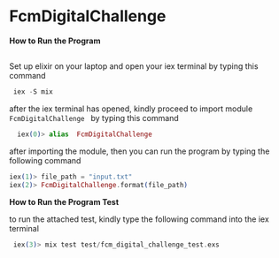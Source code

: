 # FcmDigitalChallenge

**How to Run the Program**

## 
Set up  elixir on your laptop and open your iex terminal by typing this command

```elixir
 iex -S mix 
```

after the iex terminal has opened, kindly proceed to import module ```FcmDigitalChallenge ``` by typing  this command 

```elixir
  iex(0)> alias  FcmDigitalChallenge
```
 after importing the module, then you can run the program by typing the following command

 ```elixir
 iex(1)> file_path = "input.txt"
 iex(2)> FcmDigitalChallenge.format(file_path)
 ```

 **How to Run the Program Test**

 to run the attached test, kindly type the following command into the iex terminal 

 ```elixir
  iex(3)> mix test test/fcm_digital_challenge_test.exs
```
